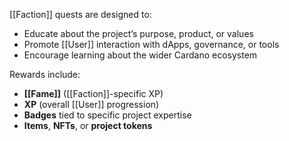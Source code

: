 [[Faction]] quests are designed to:
- Educate about the project’s purpose, product, or values
- Promote [[User]] interaction with dApps, governance, or tools
- Encourage learning about the wider Cardano ecosystem

Rewards include:
- **[[Fame]]** ([[Faction]]-specific XP)
- **XP** (overall [[User]] progression)
- **Badges** tied to specific project expertise
- **Items**, **NFTs**, or **project tokens**